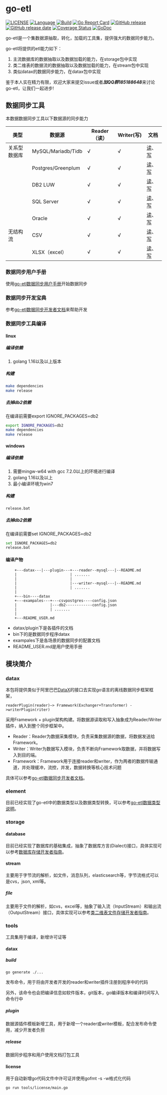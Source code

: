 # go-etl
[![LICENSE][license-img]][license]
[![Language][lang-img]][lang]
[![Build][ci-img]][ci]
[![Go Report Card][report-img]][report]
[![GitHub release][release-img]][release]
[![GitHub release date][release-date-img]][release-date]
[![Coverage Status][cov-img]][cov]
[![GoDoc][doc-img]][doc]

go-etl是一个集数据源抽取，转化，加载的工具集，提供强大的数据同步能力。

go-etl将提供的etl能力如下：

1. 主流数据库的数据抽取以及数据加载的能力，在storage包中实现
2. 类二维表的数据流的数据抽取以及数据加载的能力，在stream包中实现
3. 类似datax的数据同步能力，在datax包中实现

鉴于本人实在精力有限，欢迎大家来提交issue或者***加QQ群185188648***来讨论go-etl，让我们一起进步!

## 数据同步工具

本数据数据同步工具以下数据源的同步能力

| 类型         | 数据源             | Reader（读） | Writer(写) | 文档                                                         |
| ------------ | ------------------ | ------------ | ---------- | ------------------------------------------------------------ |
| 关系型数据库 | MySQL/Mariadb/Tidb | √            | √          | [读](datax/plugin/reader/mysql/README_CHN.md)、[写](datax/plugin/writer/mysql/README_CHN.md) |
|              | Postgres/Greenplum | √            | √          | [读](datax/plugin/reader/postgres/README_CHN.md)、[写](datax/plugin/writer/postgres/README_CHN.md) |
|              | DB2 LUW            | √            | √          | [读](datax/plugin/reader/db2/README_CHN.md)、[写](datax/plugin/writer/db2/README_CHN.md) |
|              | SQL Server            | √            | √          | [读](datax/plugin/reader/sqlserver/README_CHN.md)、[写](datax/plugin/writer/sqlserver/README_CHN.md) |
|              | Oracle            | √            | √          | [读](datax/plugin/reader/oracle/README_CHN.md)、[写](datax/plugin/writer/oracle/README_CHN.md) |
| 无结构流     | CSV                | √            | √          | [读](datax/plugin/reader/csv/README_CHN.md)、[写](datax/plugin/writer/csv/README_CHN.md) |
|              | XLSX（excel）      | √            | √          | [读](datax/plugin/reader/xlsx/README_CHN.md)、[写](datax/plugin/writer/xlsx/README_CHN.md) |

### 数据同步用户手册

使用[go-etl数据同步用户手册](README_USER_CHN.md)开始数据同步

### 数据同步开发宝典

参考[go-etl数据同步开发者文档](datax/README_CHN.md)来帮助开发

### 数据同步工具编译

#### linux

##### 编译依赖

1. golang 1.16以及以上版本

##### 构建

```bash
make dependencies
make release
```

##### 去掉db2依赖

在编译前需要export IGNORE_PACKAGES=db2 

```bash
export IGNORE_PACKAGES=db2
make dependencies
make release
```

#### windows

##### 编译依赖

1. 需要mingw-w64 with gcc 7.2.0以上的环境进行编译
2. golang 1.16以及以上
3. 最小编译环境为win7 

##### 构建

```bash
release.bat
```

##### 去掉db2依赖

在编译前需要set IGNORE_PACKAGES=db2

```bash
set IGNORE_PACKAGES=db2
release.bat
```


#### 编译产物

```
    +---datax---|---plugin---+---reader--mysql---|--README.md
    |                        | .......
    |                        |
    |                        |---writer--mysql---|--README.md
    |                        | .......
    |
    +---bin----datax
    +---exampales---+---csvpostgres----config.json
    |               |---db2------------config.json
    |               | .......
    |
    +---README_USER.md

```

+ datax/plugin下是各插件的文档
+ bin下的是数据同步程序datax
+ exampales下是各场景的数据同步的配置文档
+ README_USER.md是用户使用手册

## 模块简介
### datax

本包将提供类似于阿里巴巴[DataX](https://github.com/alibaba/DataX)的接口去实现go语言的离线数据同步框架框架，

```
readerPlugin(reader)—> Framework(Exchanger+Transformer) ->writerPlugin(riter)  
```

采用Framework + plugin架构构建。将数据源读取和写入抽象成为Reader/Writer插件，纳入到整个同步框架中。

+ Reader：Reader为数据采集模块，负责采集数据源的数据，将数据发送给Framework。 
+ Writer：Writer为数据写入模块，负责不断向Framework取数据，并将数据写入到目的端。
+ Framework：Framework用于连接reader和writer，作为两者的数据传输通道，并处理缓冲，流控，并发，数据转换等核心技术问题

具体可以参考[go-etl数据同步开发者文档](datax/README_CHN.md)。

### element

目前已经实现了go-etl中的数据类型以及数据类型转换，可以参考[go-etl数据类型说明](element\README_CHN.md)。

### storage

#### database

目前已经实现了数据库的基础集成，抽象了数据库方言(Dialect)接口，具体实现可以参考[数据库存储开发者指南](storage/database/README_CHN.md)。

#### stream

主要用于字节流的解析，如文件，消息队列，elasticsearch等，字节流格式可以是cvs，json, xml等。

##### file
主要用于文件的解析，如cvs，excel等，抽象了输入流（InputStream）和输出流（OutputStream）接口，具体实现可以参考[类二维表文件存储开发者指南](storage/stream/file/README_CHN.md)。
### tools

工具集用于编译，新增许可证等

#### datax

##### build

```bash
go generate ./...
```
发布命令，用于将由开发者开发的reader和writer插件注册到程序中的代码

另外，该命令也会把编译信息如软件版本，git版本，go编译版本和编译时间写入命令行中

##### plugin

数据源插件模板新增工具，用于新增一个reader或writer模板，配合发布命令使用，减少开发者负担

##### release

数据同步程序和用户使用文档打包工具

#### license

用于自动新增go代码文件中许可证并使用gofmt -s -w格式化代码

```bash
go run tools/license/main.go
```

[lang-img]:https://img.shields.io/badge/Language-Go-blue.svg
[lang]:https://golang.org/
[report-img]:https://goreportcard.com/badge/github.com/Breeze0806/go-etl
[report]:https://goreportcard.com/report/github.com/Breeze0806/go-etl
[doc-img]:https://godoc.org/github.com/Breeze0806/go-etl?status.svg
[doc]:https://godoc.org/github.com/Breeze0806/go-etl
[license-img]: https://img.shields.io/badge/License-Apache%202.0-blue.svg
[license]: https://github.com/Breeze0806/go-etl/blob/main/LICENSE
[ci-img]: https://github.com/Breeze0806/go-etl/actions/workflows/Build.yml/badge.svg
[ci]: https://github.com/Breeze0806/go-etl/actions/workflows/Build.yml
[release-img]: https://img.shields.io/github/tag/Breeze0806/go-etl.svg?label=release
[release]: https://github.com/Breeze0806/go-etl/releases
[release-date-img]: https://img.shields.io/github/release-date/Breeze0806/go-etl.svg
[release-date]: https://github.com/Breeze0806/go-etl/releases
[cov-img]: https://codecov.io/gh/Breeze0806/go-etl/branch/main/graph/badge.svg?token=UGb27Nysga
[cov]: https://codecov.io/gh/Breeze0806/go-etl